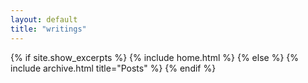 ```yaml
---
layout: default
title: "writings"
---
```


{% if site.show_excerpts %}
  {% include home.html %}
{% else %}
  {% include archive.html title="Posts" %}
{% endif %}

